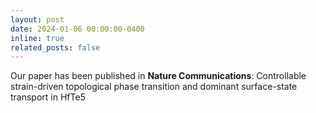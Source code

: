 ```yaml
---
layout: post
date: 2024-01-06 00:00:00-0400
inline: true
related_posts: false
---
```


Our paper has been published in <b>Nature Communications</b>: Controllable strain-driven topological phase transition and dominant surface-state transport in HfTe5
